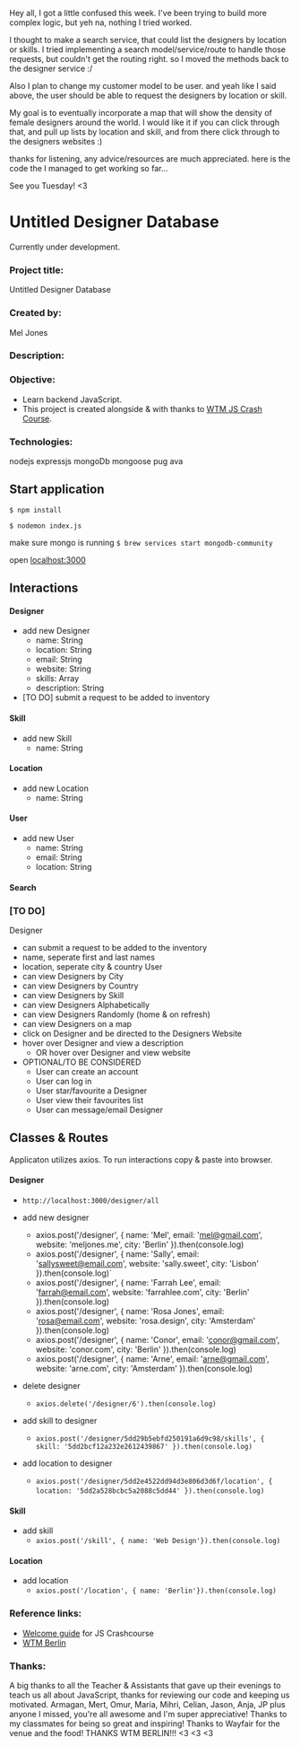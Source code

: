 Hey all, I got a little confused this week. I've been trying to build more complex logic, but yeh na, nothing I tried worked.

I thought to make a search service, that could list the designers by location or skills. I tried implementing a search model/service/route to handle those requests, but couldn't get the routing right. so I moved the methods back to the designer service :/  

Also I plan to change my customer model to be user. and yeah like I said above, the user should be able to request the designers by location or skill. 

My goal is to eventually incorporate a map that will show the density of female designers around the world. I would like it if you can click through that, and pull up lists by location and skill, and from there click through to the designers websites :)  

thanks for listening, any advice/resources are much appreciated. here is the code the I managed to get working so far...  

See you Tuesday! <3   

# Untitled Designer Database
Currently under development.

### Project title: 
Untitled Designer Database
### Created by: 
Mel Jones
### Description:


### Objective:
- Learn backend JavaScript. 
- This project is created alongside & with thanks to [WTM JS Crash Course](https://github.com/WTMBerlin/jscc2019).

### Technologies:
nodejs expressjs mongoDb mongoose pug ava

## Start application
`$ npm install`

`$ nodemon index.js`

make sure mongo is running `$ brew services start mongodb-community`

open [localhost:3000](http://localhost:3000/)

## Interactions

#### Designer
- add new Designer
  - name: String
  - location: String
  - email: String
  - website: String
  - skills: Array
  - description: String
- [TO DO] submit a request to be added to inventory  


#### Skill
- add new Skill
  - name: String


#### Location
- add new Location
  - name: String


#### User
- add new User
  - name: String
  - email: String
  - location: String


#### Search



### [TO DO]
Designer
  - can submit a request to be added to the inventory
  - name, seperate first and last names
  - location, seperate city & country
User
  - can view Designers by City
  - can view Designers by Country
  - can view Designers by Skill
  - can view Designers Alphabetically
  - can view Designers Randomly (home & on refresh)
  - can view Designers on a map
  - click on Designer and be directed to the Designers Website
  - hover over Designer and view a description
    - OR hover over Designer and view website
  - OPTIONAL/TO BE CONSIDERED
    - User can create an account
    - User can log in
    - User star/favourite a Designer
    - User view their favourites list
    - User can message/email Designer



## Classes & Routes
Applicaton utilizes axios. To run interactions copy & paste into browser.


#### Designer
- `http://localhost:3000/designer/all`
- add new designer
  - axios.post('/designer', { name: 'Mel', email: 'mel@gmail.com', website: 'meljones.me', city: 'Berlin' }).then(console.log)
  - axios.post('/designer', { name: 'Sally', email: 'sallysweet@email.com', website: 'sally.sweet', city: 'Lisbon' }).then(console.log)`
  - axios.post('/designer', { name: 'Farrah Lee', email: 'farrah@email.com', website: 'farrahlee.com', city: 'Berlin' }).then(console.log)
  - axios.post('/designer', { name: 'Rosa Jones', email: 'rosa@email.com', website: 'rosa.design', city: 'Amsterdam' }).then(console.log)
  - axios.post('/designer', { name: 'Conor', email: 'conor@gmail.com', website: 'conor.com', city: 'Berlin' }).then(console.log)
  - axios.post('/designer', { name: 'Arne', email: 'arne@gmail.com', website: 'arne.com', city: 'Amsterdam' }).then(console.log)

- delete designer
  - `axios.delete('/designer/6').then(console.log)`

- add skill to designer
  - `axios.post('/designer/5dd29b5ebfd250191a6d9c98/skills', { skill: '5dd2bcf12a232e2612439867' }).then(console.log)`

- add location to designer
  - `axios.post('/designer/5dd2e4522dd94d3e806d3d6f/location', { location: '5dd2a528bcbc5a2088c5dd44' }).then(console.log)`
​
#### Skill
- add skill
  - `axios.post('/skill', { name: 'Web Design'}).then(console.log)`


#### Location
- add location
  - `axios.post('/location', { name: 'Berlin'}).then(console.log)`





### Reference links:
- [Welcome guide](https://github.com/WTMBerlin/jscc-welcomeguide) for JS Crashcourse
- [WTM Berlin](http://wtmberlin.com/)



### Thanks:
A big thanks to all the Teacher & Assistants that gave up their evenings to teach us all about JavaScript, thanks for reviewing our code and keeping us motivated. Armagan, Mert, Omur, Maria, Mihri, Celian, Jason, Anja, JP plus anyone I missed, you're all awesome and I'm super appreciative!
Thanks to my classmates for being so great and inspiring!
Thanks to Wayfair for the venue and the food!
THANKS WTM BERLIN!!! <3 <3 <3